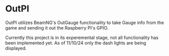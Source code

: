# OutPI
OutPI utilizes BeamNG's OutGauge functionality to take Gauge info from the game and sending it out the Raspberry PI's GPIO.

Currently this project is in its experemental stage, not all functionality has been implemented yet. As of 11/10/24 only the dash lights are being displayed.
